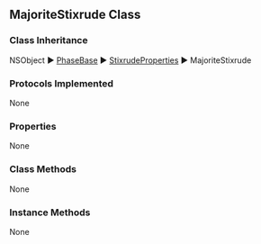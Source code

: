 ## MajoriteStixrude  Class  
### Class Inheritance  
NSObject ▶️ [PhaseBase](PhaseBase.html) ▶️ [StixrudeProperties](StixrudeProperties.md) ▶️ MajoriteStixrude   

### Protocols Implemented  
None   

### Properties  
None  

### Class Methods  
None  

### Instance Methods  
None  
